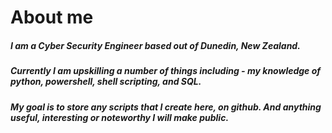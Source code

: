 # About me

##### I am a Cyber Security Engineer based out of Dunedin, New Zealand.

##### Currently I am upskilling a number of things including - my knowledge of python, powershell, shell scripting, and SQL.

##### My goal is to store any scripts that I create here, on github. And anything useful, interesting or noteworthy I will make public.

<!--
**jarmez/jarmez** is a ✨ _special_ ✨ repository because its `README.md` (this file) appears on your GitHub profile.

Here are some ideas to get you started:

- 🔭 I’m currently working on ...
- 🌱 I’m currently learning ...
- 👯 I’m looking to collaborate on ...
- 🤔 I’m looking for help with ...
- 💬 Ask me about ...
- 📫 How to reach me: ...
- 😄 Pronouns: ...
- ⚡ Fun fact: ...
-->
